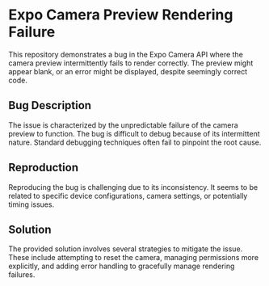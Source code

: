 # Expo Camera Preview Rendering Failure

This repository demonstrates a bug in the Expo Camera API where the camera preview intermittently fails to render correctly. The preview might appear blank, or an error might be displayed, despite seemingly correct code.

## Bug Description

The issue is characterized by the unpredictable failure of the camera preview to function.  The bug is difficult to debug because of its intermittent nature. Standard debugging techniques often fail to pinpoint the root cause.

## Reproduction

Reproducing the bug is challenging due to its inconsistency.  It seems to be related to specific device configurations, camera settings, or potentially timing issues.

## Solution

The provided solution involves several strategies to mitigate the issue.  These include attempting to reset the camera, managing permissions more explicitly, and adding error handling to gracefully manage rendering failures.